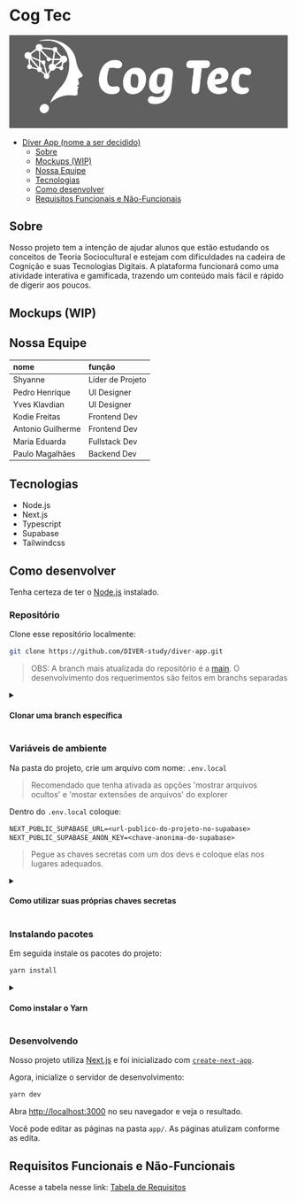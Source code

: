 # Cog Tec

![logo da cog tec com uma cabeça com formato de ponto de interrogação e a palavra cog tec](/.github/assets/cog-tec-logo.jpg)

<!--toc:start-->

- [Diver App (nome a ser decidido)](#diver-app-nome-a-ser-decidido)
  - [Sobre](#sobre)
  - [Mockups (WIP)](#mockups-wip)
  - [Nossa Equipe](#nossa-equipe)
  - [Tecnologias](#tecnologias)
  - [Como desenvolver](#como-desenvolver)
  - [Requisitos Funcionais e Não-Funcionais](#requisitos-funcionais-e-não-funcionais)
  <!--toc:end-->

## Sobre

Nosso projeto tem a intenção de ajudar alunos que estão estudando os conceitos de
Teoria Sociocultural e estejam com dificuldades na cadeira de Cognição e suas
Tecnologias Digitais. A plataforma funcionará como uma atividade interativa e
gamificada, trazendo um conteúdo mais fácil e rápido de digerir aos poucos.

## Mockups (WIP)

## Nossa Equipe

| nome              | função           |
| :---------------- | :--------------- |
| Shyanne           | Líder de Projeto |
| Pedro Henrique    | UI Designer      |
| Yves Klavdian     | UI Designer      |
| Kodie Freitas     | Frontend Dev     |
| Antonio Guilherme | Frontend Dev     |
| Maria Eduarda     | Fullstack Dev    |
| Paulo Magalhães   | Backend Dev      |

## Tecnologias

- Node.js
- Next.js
- Typescript
- Supabase
- Tailwindcss

## Como desenvolver

Tenha certeza de ter o [Node.js](https://nodejs.org/en/download) instalado.

### Repositório

Clone esse repositório localmente:

```bash
git clone https://github.com/DIVER-study/diver-app.git
```

> OBS: A branch mais atualizada do repositório é a [main](https://github.com/DIVER-study/diver-app/tree/main).
> O desenvolvimento dos requerimentos são feitos em branchs separadas

<details>
<summary><h4>Clonar uma branch específica</h4></summary>

Você pode clonar uma branch específica com esse comando:

```bash
# git clone https://github.com/DIVER-study/diver-app.git -b <nome-da-branch>
git clone https://github.com/DIVER-study/diver-app.git -b main
```

</details>

### Variáveis de ambiente

Na pasta do projeto, crie um arquivo com nome: `.env.local`

> Recomendado que tenha ativada as opções 'mostrar arquivos ocultos' e
> 'mostar extensões de arquivos' do explorer

Dentro do `.env.local` coloque:

```dotenv
NEXT_PUBLIC_SUPABASE_URL=<url-publico-do-projeto-no-supabase>
NEXT_PUBLIC_SUPABASE_ANON_KEY=<chave-anonima-do-supabase>
```

> Pegue as chaves secretas com um dos devs e coloque elas nos lugares adequados.

<details>
<summary><h4>Como utilizar suas próprias chaves secretas</h4></summary>

Como o projeto ainda está em inicio de desenvolvimento ainda
é possível utilizar um projeto qualquer do Supabase

No site do [Supabase](https://supabase.com), faça ou entre em uma conta e crie um novo projeto.
Preencha todos os detalhes que o supabase pedir.

Com um novo projeto criado, na barra de naavegação clique em connect:
![barra de navegação do supabase com o nome de um projeto e um botão destacado nomeado 'connect'](/.github/assets/supanav.png)

Um novo popup aparecerar com novas opções.
Procure por App Frameworks, selecione as opções de NextJS e SupabaseJS
e suas chaves secretas estrão disponíveis.
![janela do supabase mostrando as chaves secretas de um projeto borradas](/.github/assets/supapopup.png)

#### Atualizando templates de email

Supabase utiliza templates de email para enviar links
para os usuários confirmarem seu email ou redefinir sua senha.

Para que possa fazer isso no seu próprio projeto do Supabase,
utilize os templetas encontrados para

- Confirmação de email [confirmation.html](/supabase/templates/confirmation.html)
- Redefinição de senha [recovery.html](/supabase/templates/recovery.html)

#### Configurando tabelas

Até o momento de escrita _(12/01/2025:22:35)_ nossa única
tabela é uma tabela temporária com o único propósito de teste,
e pode ser gerada com o seguinte SQL:

```sql
create table
  public.temp_profiles (
    id uuid primary key default gen_random_uuid (),
    email text not null,
    display_name text unique not null
  );

insert into
  public.temp_profiles (email, display_name)
values
  ('user1@example.com', 'User One'),
  ('user2@example.com', 'User Two'),
  ('user3@example.com', 'User Three'),
  ('user4@example.com', 'User Four'),
  ('user5@example.com', 'User Five'),
  ('user6@example.com', 'User Six'),
  ('user7@example.com', 'User Seven'),
  ('user8@example.com', 'User Eight'),
  ('user9@example.com', 'User Nine'),
  ('user10@example.com', 'User Ten');
```

</details>

### Instalando pacotes

Em seguida instale os pacotes do projeto:

```bash
yarn install
```

<details>
<summary><h4>Como instalar o Yarn</h4></summary>

Instale o yarn com o npm ou com sua distribuição linux

```bash
npm i -g yarn
```

Ative o corepack como admin

```bash
sudo corepack enable
# no windows, abra o prompt de comando como admin
# corepack enable
```

E dentro da pasta de projeto atualize o yarn
e instale os pacotes

```bash
yarn set version berry
yarn install
```

</details>

### Desenvolvendo

Nosso projeto utiliza [Next.js](https://nextjs.org) e foi inicializado com [`create-next-app`](https://nextjs.org/docs/app/api-reference/cli/create-next-app).

Agora, inicialize o servidor de desenvolvimento:

```bash
yarn dev
```

Abra [http://localhost:3000](http://localhost:3000) no seu navegador e veja o resultado.

Você pode editar as páginas na pasta `app/`. As páginas atulizam conforme as edita.

## Requisitos Funcionais e Não-Funcionais

Acesse a tabela nesse link: [Tabela de Requisitos](https://royal-deal-c64.notion.site/Tabela-de-requisitos-151da11da8b18085b76bcd3c85f80c29)
